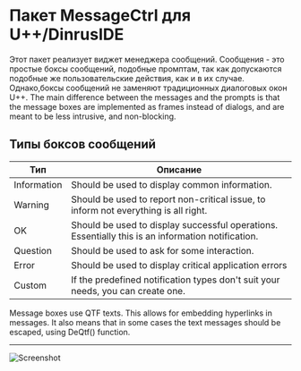 # Пакет MessageCtrl для U++/DinrusIDE

Этот пакет реализует виджет менеджера сообщений. Сообщения - это простые боксы сообщений, подобные промптам, так как допускаются подобные же пользовательские действия, как и в их случае. Однако,боксы сообщений не заменяют традиционных диалоговых окон U++. The main difference between the messages and the prompts is that the message boxes are implemented as frames instead of dialogs, and are meant to be less intrusive, and non-blocking.

## Типы боксов сообщений

| Тип        | Описание |
|---          | ---         |
| Information | Should be used to display common information.                                                     |
| Warning     | Should be used to report non-critical issue, to inform not everything is all right.               |
| OK          | Should be used to display successful operations. Essentially this is an information notification. |
| Question    | Should be used to ask for some interaction.                                                       |
| Error       | Should be used to display critical application errors                                             |
| Custom      | If the predefined notification types don't suit your needs, you can create one.                   |

Message boxes use QTF texts. This allows for embedding hyperlinks in messages. It also means that in some cases the text messages should be escaped, using DeQtf() function.

---------

![Screenshot](https://i.imgur.com/dq9pBUz.png)
